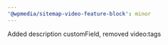 ```yaml
---
'@wpmedia/sitemap-video-feature-block': minor
---
```


Added description customField, removed video:tags
